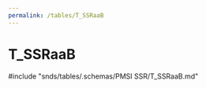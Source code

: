 ```yaml
---
permalink: /tables/T_SSRaaB
---
```

# T\_SSRaaB
<!-- SPDX-License-Identifier: MPL-2.0 -->

<!-- ATTENTION : Ne pas supprimer ou modifier la ligne ci-dessous -->
#include "snds/tables/.schemas/PMSI SSR/T_SSRaaB.md"
<!-- ATTENTION : Ne pas supprimer ou modifier la ligne ci-dessus -->
